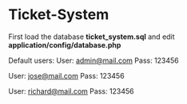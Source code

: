 # Ticket-System

First load the database <b>ticket_system.sql</b> and edit <b>application/config/database.php</b>

Default users:
User: admin@mail.com
Pass: 123456

User: jose@mail.com
Pass: 123456

User: richard@mail.com
Pass: 123456
